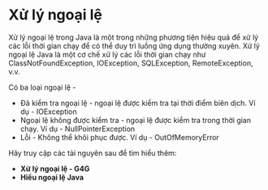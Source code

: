 # Xử lý ngoại lệ
Xử lý ngoại lệ trong Java là một trong những phương tiện hiệu quả để xử lý các lỗi thời gian chạy để có thể duy trì luồng ứng dụng thường xuyên. Xử lý ngoại lệ Java là một cơ chế xử lý các lỗi thời gian chạy như ClassNotFoundException, IOException, SQLException, RemoteException, v.v.

Có ba loại ngoại lệ -
- Đã kiểm tra ngoại lệ - ngoại lệ được kiểm tra tại thời điểm biên dịch. Ví dụ - IOException
- Ngoại lệ không được kiểm tra - ngoại lệ được kiểm tra trong thời gian chạy. Ví dụ - NullPointerException
- Lỗi - Không thể khôi phục được. Ví dụ - OutOfMemoryError

Hãy truy cập các tài nguyên sau để tìm hiểu thêm:
- **Xử lý ngoại lệ - G4G**
- **Hiểu ngoại lệ Java**